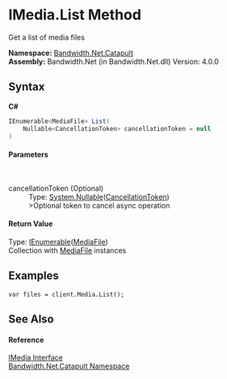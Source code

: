 ﻿# IMedia.List Method 
 

Get a list of media files

**Namespace:**&nbsp;<a href ="N_Bandwidth_Net_Catapult.md">Bandwidth.Net.Catapult</a><br />**Assembly:**&nbsp;Bandwidth.Net (in Bandwidth.Net.dll) Version: 4.0.0

## Syntax

**C#**<br />
``` C#
IEnumerable<MediaFile> List(
	Nullable<CancellationToken> cancellationToken = null
)
```


#### Parameters
&nbsp;<dl><dt>cancellationToken (Optional)</dt><dd>Type: <a href="http://msdn2.microsoft.com/en-us/library/b3h38hb0" target="_blank">System.Nullable</a>(<a href="http://msdn2.microsoft.com/en-us/library/dd384802" target="_blank">CancellationToken</a>)<br />>Optional token to cancel async operation</dd></dl>

#### Return Value
Type: <a href="http://msdn2.microsoft.com/en-us/library/9eekhta0" target="_blank">IEnumerable</a>(<a href ="T_Bandwidth_Net_Catapult_MediaFile.md">MediaFile</a>)<br />Collection with <a href ="T_Bandwidth_Net_Catapult_MediaFile.md">MediaFile</a> instances

## Examples

```
var files = client.Media.List();
```


## See Also


#### Reference
<a href ="T_Bandwidth_Net_Catapult_IMedia.md">IMedia Interface</a><br /><a href ="N_Bandwidth_Net_Catapult.md">Bandwidth.Net.Catapult Namespace</a><br />